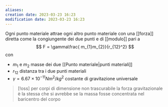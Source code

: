 ```yaml
---
aliases: 
creation date: 2023-03-23 16:23
modification date: 2023-03-23 16:23
---
```


Ogni punto materiale attrae ogni altro punto materiale con una [[forza]] diretta come la congiungente dei due punti e di [[modulo]] pari a
$$
F = \gamma\frac{ m_{1}m_{2}}{r_{12}^2}
$$
con
- $m_{1}$ e $m_{2}$ masse dei due [[Punto materiale|punti materiali]]
- $r_{12}$ distanza tra i due punti materiali
- $\gamma = 6.67 \times 10^{-11} N m^2 / kg^2$ costante di gravitazione universale

>[!oss]
>per corpi di dimensione non trascurabile la forza gravitazionale è la stessa che si avrebbe se la massa fosse concentrata nel baricentro del corpo




